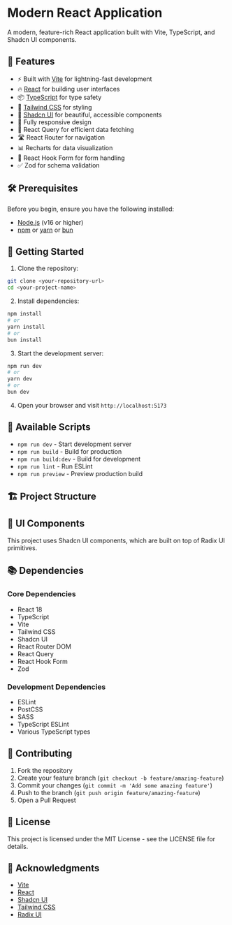 # Modern React Application

A modern, feature-rich React application built with Vite, TypeScript, and Shadcn UI components.

## 🚀 Features

- ⚡️ Built with [Vite](https://vitejs.dev/) for lightning-fast development
- 🔥 [React](https://reactjs.org/) for building user interfaces
- 📦 [TypeScript](https://www.typescriptlang.org/) for type safety
- 🎨 [Tailwind CSS](https://tailwindcss.com/) for styling
- 🎯 [Shadcn UI](https://ui.shadcn.com/) for beautiful, accessible components
- 📱 Fully responsive design
- 🔄 React Query for efficient data fetching
- 🛣️ React Router for navigation
- 📊 Recharts for data visualization
- 📝 React Hook Form for form handling
- ✅ Zod for schema validation

## 🛠️ Prerequisites

Before you begin, ensure you have the following installed:
- [Node.js](https://nodejs.org/) (v16 or higher)
- [npm](https://www.npmjs.com/) or [yarn](https://yarnpkg.com/) or [bun](https://bun.sh/)

## 🚀 Getting Started

1. Clone the repository:
```bash
git clone <your-repository-url>
cd <your-project-name>
```

2. Install dependencies:
```bash
npm install
# or
yarn install
# or
bun install
```

3. Start the development server:
```bash
npm run dev
# or
yarn dev
# or
bun dev
```

4. Open your browser and visit `http://localhost:5173`

## 📝 Available Scripts

- `npm run dev` - Start development server
- `npm run build` - Build for production
- `npm run build:dev` - Build for development
- `npm run lint` - Run ESLint
- `npm run preview` - Preview production build

## 🏗️ Project Structure

## 🎨 UI Components

This project uses Shadcn UI components, which are built on top of Radix UI primitives.

## 📚 Dependencies

### Core Dependencies
- React 18
- TypeScript
- Vite
- Tailwind CSS
- Shadcn UI
- React Router DOM
- React Query
- React Hook Form
- Zod

### Development Dependencies
- ESLint
- PostCSS
- SASS
- TypeScript ESLint
- Various TypeScript types

## 🤝 Contributing

1. Fork the repository
2. Create your feature branch (`git checkout -b feature/amazing-feature`)
3. Commit your changes (`git commit -m 'Add some amazing feature'`)
4. Push to the branch (`git push origin feature/amazing-feature`)
5. Open a Pull Request

## 📄 License

This project is licensed under the MIT License - see the LICENSE file for details.

## 🙏 Acknowledgments

- [Vite](https://vitejs.dev/)
- [React](https://reactjs.org/)
- [Shadcn UI](https://ui.shadcn.com/)
- [Tailwind CSS](https://tailwindcss.com/)
- [Radix UI](https://www.radix-ui.com/)
